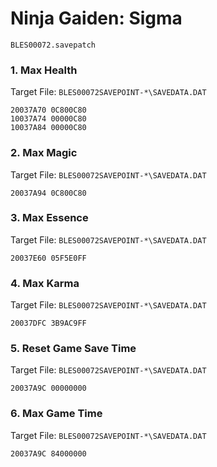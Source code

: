 #  Ninja Gaiden: Sigma 

`BLES00072.savepatch`

### 1. Max Health

Target File: `BLES00072SAVEPOINT-*\SAVEDATA.DAT`

```
20037A70 0C800C80
10037A74 00000C80
10037A84 00000C80
```

### 2. Max Magic

Target File: `BLES00072SAVEPOINT-*\SAVEDATA.DAT`

```
20037A94 0C800C80
```

### 3. Max Essence

Target File: `BLES00072SAVEPOINT-*\SAVEDATA.DAT`

```
20037E60 05F5E0FF
```

### 4. Max Karma

Target File: `BLES00072SAVEPOINT-*\SAVEDATA.DAT`

```
20037DFC 3B9AC9FF
```

### 5. Reset Game Save Time

Target File: `BLES00072SAVEPOINT-*\SAVEDATA.DAT`

```
20037A9C 00000000
```

### 6. Max Game Time

Target File: `BLES00072SAVEPOINT-*\SAVEDATA.DAT`

```
20037A9C 84000000
```

